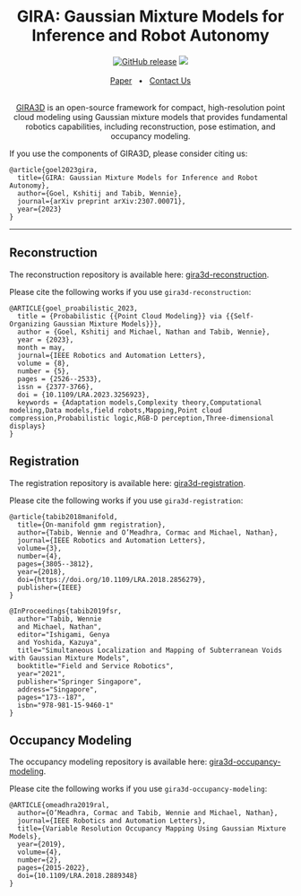 <div align="center">
    <h1>GIRA: Gaussian Mixture Models for Inference and Robot Autonomy</h1>
    <a href="https://github.com/gira3d/gira3d-docs/releases/"><img src="https://img.shields.io/github/release/gira3d/gira3d-docs?include_prereleases=&sort=semver&color=blue" alt="GitHub release"></a>
    <a href="https://github.com/gira3d/gira3d-docs/blob/master/"><img src="https://img.shields.io/badge/Linux-FCC624?logo=linux&logoColor=black" /></a>
    <br />
    <br />
    <a href="https://arxiv.org/pdf/2307.00071.pdf">Paper</a>
    <span>&nbsp;&nbsp;•&nbsp;&nbsp;</span>
    <a href=https://github.com/gira3d/gira3d-docs/issues>Contact Us</a>
  <br />
  <br />

[GIRA3D](https://arxiv.org/pdf/2307.00071.pdf) is an open-source framework for compact, high-resolution point
cloud modeling using Gaussian mixture models that provides fundamental robotics capabilities, including
reconstruction, pose estimation, and occupancy modeling.
</div>

If you use the components of GIRA3D, please consider citing us:
```
@article{goel2023gira,
  title={GIRA: Gaussian Mixture Models for Inference and Robot Autonomy},
  author={Goel, Kshitij and Tabib, Wennie},
  journal={arXiv preprint arXiv:2307.00071},
  year={2023}
}
```

<hr />

## Reconstruction
The reconstruction repository is available here:
[gira3d-reconstruction](https://github.com/gira3d/gira3d-reconstruction).

Please cite the following works if you use `gira3d-reconstruction`:
```
@ARTICLE{goel_proabilistic_2023,
  title = {Probabilistic {{Point Cloud Modeling}} via {{Self-Organizing Gaussian Mixture Models}}},
  author = {Goel, Kshitij and Michael, Nathan and Tabib, Wennie},
  year = {2023},
  month = may,
  journal={IEEE Robotics and Automation Letters},
  volume = {8},
  number = {5},
  pages = {2526--2533},
  issn = {2377-3766},
  doi = {10.1109/LRA.2023.3256923},
  keywords = {Adaptation models,Complexity theory,Computational modeling,Data models,field robots,Mapping,Point cloud compression,Probabilistic logic,RGB-D perception,Three-dimensional displays}
}
```

## Registration
The registration repository is available here:
[gira3d-registration](https://github.com/gira3d/gira3d-registration).

Please cite the following works if you use `gira3d-registration`:
```
@article{tabib2018manifold,
  title={On-manifold gmm registration},
  author={Tabib, Wennie and O’Meadhra, Cormac and Michael, Nathan},
  journal={IEEE Robotics and Automation Letters},
  volume={3},
  number={4},
  pages={3805--3812},
  year={2018},
  doi={https://doi.org/10.1109/LRA.2018.2856279},
  publisher={IEEE}
}

@InProceedings{tabib2019fsr,
  author="Tabib, Wennie
  and Michael, Nathan",
  editor="Ishigami, Genya
  and Yoshida, Kazuya",
  title="Simultaneous Localization and Mapping of Subterranean Voids with Gaussian Mixture Models",
  booktitle="Field and Service Robotics",
  year="2021",
  publisher="Springer Singapore",
  address="Singapore",
  pages="173--187",
  isbn="978-981-15-9460-1"
}
```

## Occupancy Modeling
The occupancy modeling repository is available here: 
[gira3d-occupancy-modeling](https://github.com/gira3d/gira3d-occupancy-modeling).

Please cite the following works if you use `gira3d-occupancy-modeling`:
```
@ARTICLE{omeadhra2019ral,
  author={O’Meadhra, Cormac and Tabib, Wennie and Michael, Nathan},
  journal={IEEE Robotics and Automation Letters},
  title={Variable Resolution Occupancy Mapping Using Gaussian Mixture Models},
  year={2019},
  volume={4},
  number={2},
  pages={2015-2022},
  doi={10.1109/LRA.2018.2889348}
}
```
